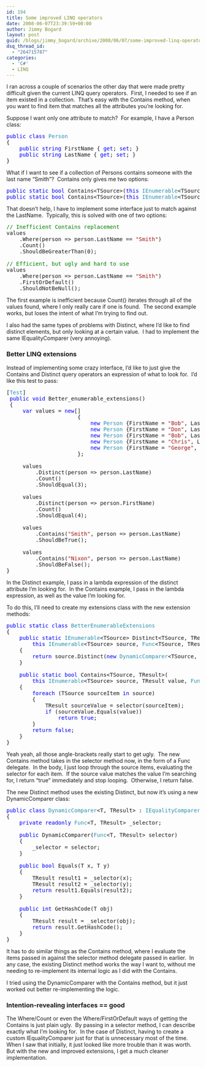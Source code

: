 ```yaml
---
id: 194
title: Some improved LINQ operators
date: 2008-06-07T23:39:59+00:00
author: Jimmy Bogard
layout: post
guid: /blogs/jimmy_bogard/archive/2008/06/07/some-improved-linq-operators.aspx
dsq_thread_id:
  - "264715787"
categories:
  - 'C#'
  - LINQ
---
```

I ran across a couple of scenarios the other day that were made pretty difficult given the current LINQ query operators.&nbsp; First, I needed to see if an item existed in a collection.&nbsp; That&#8217;s easy with the Contains method, when you want to find item that matches all the attributes you&#8217;re looking for.

Suppose I want only one attribute to match?&nbsp; For example, I have a Person class:

<pre><span style="color: blue">public class </span><span style="color: #2b91af">Person
</span>{
    <span style="color: blue">public string </span>FirstName { <span style="color: blue">get</span>; <span style="color: blue">set</span>; }
    <span style="color: blue">public string </span>LastName { <span style="color: blue">get</span>; <span style="color: blue">set</span>; }
}</pre>

[](http://11011.net/software/vspaste)

What if I want to see if a collection of Persons contains someone with the last name &#8220;Smith&#8221;?&nbsp; Contains only gives me two options:

<pre><span style="color: blue">public static bool </span>Contains&lt;TSource&gt;(<span style="color: blue">this </span><span style="color: #2b91af">IEnumerable</span>&lt;TSource&gt; source, TSource value);
<span style="color: blue">public static bool </span>Contains&lt;TSource&gt;(<span style="color: blue">this </span><span style="color: #2b91af">IEnumerable</span>&lt;TSource&gt; source, TSource value, <span style="color: #2b91af">IEqualityComparer</span>&lt;TSource&gt; comparer);
</pre>

[](http://11011.net/software/vspaste)

That doesn&#8217;t help, I have to implement some interface just to match against the LastName.&nbsp; Typically, this is solved with one of two options:

<pre><span style="color: green">// Inefficient Contains replacement
</span>values
    .Where(person =&gt; person.LastName == <span style="color: #a31515">"Smith"</span>)
    .Count()
    .ShouldBeGreaterThan(0);

<span style="color: green">// Efficient, but ugly and hard to use
</span>values
    .Where(person =&gt; person.LastName == <span style="color: #a31515">"Smith"</span>)
    .FirstOrDefault()
    .ShouldNotBeNull();
</pre>

[](http://11011.net/software/vspaste)

The first example is inefficient because Count() iterates through all of the values found, where I only really care if one is found.&nbsp; The second example works, but loses the intent of what I&#8217;m trying to find out.

I also had the same types of problems with Distinct, where I&#8217;d like to find distinct elements, but only looking at a certain value.&nbsp; I had to implement the same IEqualityComparer (very annoying).

### Better LINQ extensions

Instead of implementing some crazy interface, I&#8217;d like to just give the Contains and Distinct query operators an expression of what to look for.&nbsp; I&#8217;d like this test to pass:

<pre>[<span style="color: #2b91af">Test</span>]
 <span style="color: blue">public void </span>Better_enumerable_extensions()
 {
     <span style="color: blue">var </span>values = <span style="color: blue">new</span>[]
                      {
                          <span style="color: blue">new </span><span style="color: #2b91af">Person </span>{FirstName = <span style="color: #a31515">"Bob"</span>, LastName = <span style="color: #a31515">"Smith"</span>},
                          <span style="color: blue">new </span><span style="color: #2b91af">Person </span>{FirstName = <span style="color: #a31515">"Don"</span>, LastName = <span style="color: #a31515">"Allen"</span>},
                          <span style="color: blue">new </span><span style="color: #2b91af">Person </span>{FirstName = <span style="color: #a31515">"Bob"</span>, LastName = <span style="color: #a31515">"Sacamano"</span>},
                          <span style="color: blue">new </span><span style="color: #2b91af">Person </span>{FirstName = <span style="color: #a31515">"Chris"</span>, LastName = <span style="color: #a31515">"Smith"</span>},
                          <span style="color: blue">new </span><span style="color: #2b91af">Person </span>{FirstName = <span style="color: #a31515">"George"</span>, LastName = <span style="color: #a31515">"Allen"</span>}
                      };

     values
         .Distinct(person =&gt; person.LastName)
         .Count()
         .ShouldEqual(3);

     values
         .Distinct(person =&gt; person.FirstName)
         .Count()
         .ShouldEqual(4);

     values
         .Contains(<span style="color: #a31515">"Smith"</span>, person =&gt; person.LastName)
         .ShouldBeTrue();

     values
         .Contains(<span style="color: #a31515">"Nixon"</span>, person =&gt; person.LastName)
         .ShouldBeFalse();
}
</pre>

[](http://11011.net/software/vspaste)

In the Distinct example, I pass in a lambda expression of the distinct attribute I&#8217;m looking for.&nbsp; In the Contains example, I pass in the lambda expression, as well as the value I&#8217;m looking for.

To do this, I&#8217;ll need to create my extensions class with the new extension methods:

<pre><span style="color: blue">public static class </span><span style="color: #2b91af">BetterEnumerableExtensions
</span>{
    <span style="color: blue">public static </span><span style="color: #2b91af">IEnumerable</span>&lt;TSource&gt; Distinct&lt;TSource, TResult&gt;(
        <span style="color: blue">this </span><span style="color: #2b91af">IEnumerable</span>&lt;TSource&gt; source, <span style="color: #2b91af">Func</span>&lt;TSource, TResult&gt; comparer)
    {
        <span style="color: blue">return </span>source.Distinct(<span style="color: blue">new </span><span style="color: #2b91af">DynamicComparer</span>&lt;TSource, TResult&gt;(comparer));
    }

    <span style="color: blue">public static bool </span>Contains&lt;TSource, TResult&gt;(
        <span style="color: blue">this </span><span style="color: #2b91af">IEnumerable</span>&lt;TSource&gt; source, TResult value, <span style="color: #2b91af">Func</span>&lt;TSource, TResult&gt; selector)
    {
        <span style="color: blue">foreach </span>(TSource sourceItem <span style="color: blue">in </span>source)
        {
            TResult sourceValue = selector(sourceItem);
            <span style="color: blue">if </span>(sourceValue.Equals(value))
                <span style="color: blue">return true</span>;
        }
        <span style="color: blue">return false</span>;
    }
}</pre>

[](http://11011.net/software/vspaste)

Yeah yeah, all those angle-brackets really start to get ugly.&nbsp; The new Contains method takes in the selector method now, in the form of a Func delegate.&nbsp; In the body, I just loop through the source items, evaluating the selector for each item.&nbsp; If the source value matches the value I&#8217;m searching for, I return &#8220;true&#8221; immediately and stop looping.&nbsp; Otherwise, I return false.

The new Distinct method uses the existing Distinct, but now it&#8217;s using a new DynamicComparer class:

<pre><span style="color: blue">public class </span><span style="color: #2b91af">DynamicComparer</span>&lt;T, TResult&gt; : <span style="color: #2b91af">IEqualityComparer</span>&lt;T&gt;
{
    <span style="color: blue">private readonly </span><span style="color: #2b91af">Func</span>&lt;T, TResult&gt; _selector;

    <span style="color: blue">public </span>DynamicComparer(<span style="color: #2b91af">Func</span>&lt;T, TResult&gt; selector)
    {
        _selector = selector;
    }

    <span style="color: blue">public bool </span>Equals(T x, T y)
    {
        TResult result1 = _selector(x);
        TResult result2 = _selector(y);
        <span style="color: blue">return </span>result1.Equals(result2);
    }

    <span style="color: blue">public int </span>GetHashCode(T obj)
    {
        TResult result = _selector(obj);
        <span style="color: blue">return </span>result.GetHashCode();
    }
}
</pre>

[](http://11011.net/software/vspaste)

It has to do similar things as the Contains method, where I evaluate the items passed in against the selector method delegate passed in earlier.&nbsp; In any case, the existing Distinct method works the way I want to, without me needing to re-implement its internal logic as I did with the Contains.

I tried using the DynamicComparer with the Contains method, but it just worked out better re-implementing the logic.

### Intention-revealing interfaces == good

The Where/Count or even the Where/FirstOrDefault ways of getting the Contains is just plain ugly.&nbsp; By passing in a selector method, I can describe exactly what I&#8217;m looking for.&nbsp; In the case of Distinct, having to create a custom IEqualityComparer just for that is unnecessary most of the time.&nbsp; When I saw that initially, it just looked like more trouble than it was worth.&nbsp; But with the new and improved extensions, I get a much cleaner implementation.